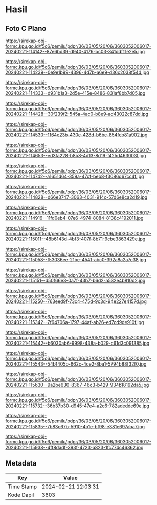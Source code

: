 # Hasil

## Foto C Plano

https://sirekap-obj-formc.kpu.go.id/f5c6/pemilu/pdpr/36/03/05/20/06/3603052006017-20240221-114142--87e6bd39-d940-4176-bc03-341ddf11e2e5.jpg

https://sirekap-obj-formc.kpu.go.id/f5c6/pemilu/pdpr/36/03/05/20/06/3603052006017-20240221-114239--0e9e1b99-4396-4d7b-a6e9-d36c2038f54d.jpg

https://sirekap-obj-formc.kpu.go.id/f5c6/pemilu/pdpr/36/03/05/20/06/3603052006017-20240221-114333--d931b1a3-2d5e-415e-8486-831af8bb7d05.jpg

https://sirekap-obj-formc.kpu.go.id/f5c6/pemilu/pdpr/36/03/05/20/06/3603052006017-20240221-114428--30f239f2-545a-4ac0-b8e9-ad43022c87dd.jpg

https://sirekap-obj-formc.kpu.go.id/f5c6/pemilu/pdpr/36/03/05/20/06/3603052006017-20240221-114530--1164e23b-430e-428d-b6be-854feb81a902.jpg

https://sirekap-obj-formc.kpu.go.id/f5c6/pemilu/pdpr/36/03/05/20/06/3603052006017-20240221-114653--ed3fa228-b8b8-4d13-8d19-f425d463003f.jpg

https://sirekap-obj-formc.kpu.go.id/f5c6/pemilu/pdpr/36/03/05/20/06/3603052006017-20240221-114742--a1651d64-359a-47cf-beb8-f3086d67cc4f.jpg

https://sirekap-obj-formc.kpu.go.id/f5c6/pemilu/pdpr/36/03/05/20/06/3603052006017-20240221-114828--d66e3747-3063-4031-914c-57d6e8ca2d19.jpg

https://sirekap-obj-formc.kpu.go.id/f5c6/pemilu/pdpr/36/03/05/20/06/3603052006017-20240221-114916--11fd0eb4-07e6-4974-8084-8138c4192011.jpg

https://sirekap-obj-formc.kpu.go.id/f5c6/pemilu/pdpr/36/03/05/20/06/3603052006017-20240221-115011--48b6143d-4bf3-407f-8b71-9cbe3863429e.jpg

https://sirekap-obj-formc.kpu.go.id/f5c6/pemilu/pdpr/36/03/05/20/06/3603052006017-20240221-115058--f53036ee-21be-4541-abc0-392a8a2a7c38.jpg

https://sirekap-obj-formc.kpu.go.id/f5c6/pemilu/pdpr/36/03/05/20/06/3603052006017-20240221-115151--d50f66e3-0a7f-43b7-b6d2-a532e4b810d2.jpg

https://sirekap-obj-formc.kpu.go.id/f5c6/pemilu/pdpr/36/03/05/20/06/3603052006017-20240221-115250--763eed9f-73c4-475d-9c3d-94e227e4157d.jpg

https://sirekap-obj-formc.kpu.go.id/f5c6/pemilu/pdpr/36/03/05/20/06/3603052006017-20240221-115342--7f64706a-1797-44af-ab26-ed7cd9de910f.jpg

https://sirekap-obj-formc.kpu.go.id/f5c6/pemilu/pdpr/36/03/05/20/06/3603052006017-20240221-115442--b6030ab6-9998-438a-b029-c61d3c091385.jpg

https://sirekap-obj-formc.kpu.go.id/f5c6/pemilu/pdpr/36/03/05/20/06/3603052006017-20240221-115543--54b1405b-662c-4ce2-8ba1-5794b88f32f0.jpg

https://sirekap-obj-formc.kpu.go.id/f5c6/pemilu/pdpr/36/03/05/20/06/3603052006017-20240221-115630--9a2be630-8367-46c3-b429-934b18192da5.jpg

https://sirekap-obj-formc.kpu.go.id/f5c6/pemilu/pdpr/36/03/05/20/06/3603052006017-20240221-115732--36b37b30-d945-47e4-a2c6-782adedde69e.jpg

https://sirekap-obj-formc.kpu.go.id/f5c6/pemilu/pdpr/36/03/05/20/06/3603052006017-20240221-115835--7b83c67b-5910-4b1e-bf98-e381e697aba7.jpg

https://sirekap-obj-formc.kpu.go.id/f5c6/pemilu/pdpr/36/03/05/20/06/3603052006017-20240221-115938--4ff8dadf-393f-4723-a823-1fc774c46362.jpg


## Metadata

| Key        | Value               |
| ---------- | ------------------- |
| Time Stamp | 2024-02-21 12:03:31 |
| Kode Dapil | 3603                |




